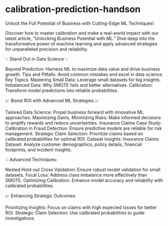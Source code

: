 # calibration-prediction-handson

Unlock the Full Potential of Business with Cutting-Edge ML Techniques! 

Discover how to master calibration and make a real-world impact with our latest article, “Unlocking Business Potential with ML.” Dive deep into the transformative power of machine learning and apply advanced strategies for unparalleled precision and reliability.

💡 Stand Out in Data Science 💡

Beyond Prediction: Harness ML to maximize data value and drive business growth.
Tips and Pitfalls: Avoid common mistakes and excel in data science.
Key Topics:
Mastering Small Data: Leverage small datasets for big insights.
Imbalanced Data: Why SMOTE fails and better alternatives.
Calibration: Transform model predictions into reliable probabilities.

📈 Boost ROI with Advanced ML Strategies 📈

Tailored Data Science: Propel business forward with innovative ML approaches.
Maximizing Gains, Minimizing Risks: Make informed decisions to amplify rewards and reduce uncertainties.
Insurance Claims Case Study:
Calibration in Fraud Detection: Ensure predictive models are reliable for risk management.
Strategic Claim Selection: Prioritize claims based on calibrated probabilities for optimal ROI.
Dataset Insights:
Insurance Claims Dataset: Analyze customer demographics, policy details, financial footprints, and incident insights.

💡 Advanced Techniques:

Nested Hold-out Cross Validation: Ensure robust model validation for small datasets.
Focal Loss: Address class imbalance more effectively than SMOTE.
Optimizing Calibration: Enhance model accuracy and reliability with calibrated probabilities.

📈 Enhancing Strategic Outcomes:

Prioritizing Insights: Focus on claims with high expected losses for better ROI.
Strategic Claim Selection: Use calibrated probabilities to guide investigations.
